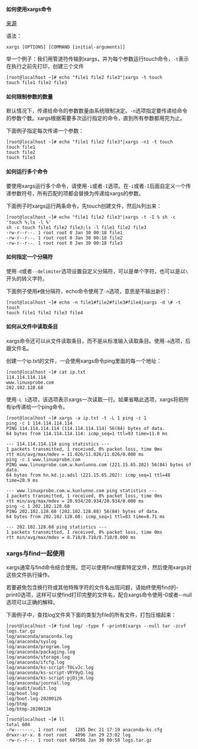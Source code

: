 #### 如何使用xargs命令

[来源](https://mp.weixin.qq.com/s/8y4wc5bc-skzr8WcmjivXg)


语法：
```
xargs [OPTIONS] [COMMAND [initial-arguments]]
```
举一个例子：我们用管道符传输到xargs，并为每个参数运行touch命令，```-t```表示在执行之前先打印，创建三个文件
```
[root@localhost ~]# echo "file1 file2 file3"|xargs -t touch
touch file1 file2 file3
```

#### 如何限制参数的数量
默认情况下，传递给命令的参数数量由系统限制决定。```-n```选项指定要传递给命令的参数个数。xargs根据需要多次运行指定的命令，直到所有参数都用完为止。

下面例子指定每次传递一个参数：

```
[root@localhost ~]# echo "file1 file2 file3"|xargs -n1 -t touch
touch file1
touch file2
touch file3
```

#### 如何运行多个命令
要使用xargs运行多个命令，请使用```-i```或者```-I```选项。在```-i```或者```-I```后面自定义一个传递参数符号，所有匹配的项都会替换为传递给xargs的参数。

下面例子时xargs运行两条命令，先touch创建文件，然后ls列出来：
```
[root@localhost ~]# echo "file1 file2 file3"|xargs -t -I % sh -c 'touch %;ls -l %'
sh -c touch file1 file2 file3;ls -l file1 file2 file3
-rw-r--r--. 1 root root 0 Jan 30 00:18 file1
-rw-r--r--. 1 root root 0 Jan 30 00:18 file2
-rw-r--r--. 1 root root 0 Jan 30 00:18 file3
```

#### 如何指定一个分隔符
使用```-d```或者```--delimiter```选项设置自定义分隔符，可以是单个字符，也可以是以```\``` 开头的转义字符。

下面例子使用```#```做分隔符，echo命令使用了```-n```选项，意思是不输出新行：
```
[root@localhost ~]# echo -n file1#file2#file3#file4|xargs -d \# -t touch
touch file1 file2 file3 file4
```

#### 如何从文件中读取条目

xargs命令还可以从文件读取条目，而不是从标准输入读取条目。使用```-a```选项，后跟文件名。

创建一个ip.txt的文件，一会使用xargs命令ping里面的每一个地址：
```
[root@localhost ~]# cat ip.txt
114.114.114.114
www.linuxprobe.com
202.102.128.68
```

使用```-L 1```选项，该选项表示xargs一次读取一行。如果省略此选项，xargs将把所有ip传递给一个ping命令。

```
[root@localhost ~]# xargs -a ip.txt -t -L 1 ping -c 1
ping -c 1 114.114.114.114
PING 114.114.114.114 (114.114.114.114) 56(84) bytes of data.
64 bytes from 114.114.114.114: icmp_seq=1 ttl=93 time=11.0 ms

--- 114.114.114.114 ping statistics ---
1 packets transmitted, 1 received, 0% packet loss, time 0ms
rtt min/avg/max/mdev = 11.026/11.026/11.026/0.000 ms
ping -c 1 www.linuxprobe.com
PING www.linuxprobe.com.w.kunlunno.com (221.15.65.202) 56(84) bytes of data.
64 bytes from hn.kd.jz.adsl (221.15.65.202): icmp_seq=1 ttl=48 time=20.9 ms

--- www.linuxprobe.com.w.kunlunno.com ping statistics ---
1 packets transmitted, 1 received, 0% packet loss, time 0ms
rtt min/avg/max/mdev = 20.934/20.934/20.934/0.000 ms
ping -c 1 202.102.128.68
PING 202.102.128.68 (202.102.128.68) 56(84) bytes of data.
64 bytes from 202.102.128.68: icmp_seq=1 ttl=83 time=8.71 ms

--- 202.102.128.68 ping statistics ---
1 packets transmitted, 1 received, 0% packet loss, time 0ms
rtt min/avg/max/mdev = 8.710/8.710/8.710/0.000 ms
```

### xargs与find一起使用

xargs通常与find命令结合使用。您可以使用find搜索特定文件，然后使用xargs对这些文件执行操作。

若要避免包含换行符或其他特殊字符的文件名出现问题，请始终使用find的-print0选项，这样可以使find打印完整的文件名，配合xargs命令使用-0或者--null选项可以正确的解释。

下面例子中，查找log文件夹下面的类型为file的所有文件，打包压缩起来：

```
[root@localhost ~]# find log/ -type f -print0|xargs --null tar -zcvf logs.tar.gz
log/anaconda/anaconda.log
log/anaconda/syslog
log/anaconda/program.log
log/anaconda/packaging.log
log/anaconda/storage.log
log/anaconda/ifcfg.log
log/anaconda/ks-script-TOLvJc.log
log/anaconda/ks-script-VRY9yQ.log
log/anaconda/ks-script-pjDijm.log
log/anaconda/journal.log
log/audit/audit.log
log/boot.log
log/boot.log-20200126
log/btmp
log/btmp-20200126
…
[root@localhost ~]# ll
total 604
-rw-------. 1 root root   1285 Dec 21 17:19 anaconda-ks.cfg
drwxr-xr-x. 8 root root   4096 Jan 29 23:02 log
-rw-r--r--. 1 root root 607566 Jan 30 00:58 logs.tar.gz
```